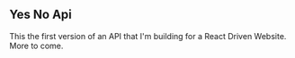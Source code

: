 ## Yes No Api
This the first version of an API that I'm building for a React Driven Website. More to come.
